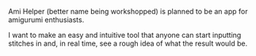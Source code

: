 Ami Helper (better name being workshopped) is planned to be an app for
amigurumi enthusiasts.

I want to make an easy and intuitive tool that anyone can start
inputting stitches in and, in real time, see a rough idea of what the result
would be.
